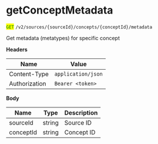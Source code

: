 # getConceptMetadata

<mark style="color:green;">`GET`</mark> `/v2/sources/{sourceId}/concepts/{conceptId}/metadata`

Get metadata (metatypes) for specific concept

**Headers**

| Name          | Value              |
| ------------- | ------------------ |
| Content-Type  | `application/json` |
| Authorization | `Bearer <token>`   |

**Body**

| Name      | Type   | Description |
| --------- | ------ | ----------- |
| sourceId  | string | Source ID   |
| conceptId | string | Concept ID  |
